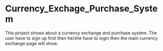 # Currency_Exchage_Purchase_System
This project shows about a currency exchange and purchase system. The user have to sign up first then he/she have to login then the main currency exchange page will show.
